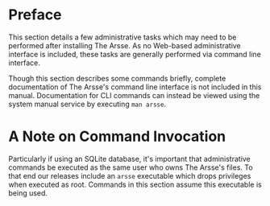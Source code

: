 # Preface

This section details a few administrative tasks which may need to be performed after installing The Arsse. As no Web-based administrative interface is included, these tasks are generally performed via command line interface.

Though this section describes some commands briefly, complete documentation of The Arsse's command line interface is not included in this manual. Documentation for CLI commands can instead be viewed using the system manual service by executing `man arsse`.

# A Note on Command Invocation

Particularly if using an SQLite database, it's important that administrative commands be executed as the same user who owns The Arsse's files. To that end our releases include an `arsse` executable which drops privileges when executed as root. Commands in this section assume this executable is being used.
